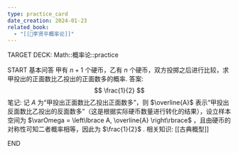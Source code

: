 ```yaml
---
type: practice_card
date_creation: 2024-01-23
related_book:
  - "[[📕李贤平概率论]]"
---
```

TARGET DECK: Math::概率论::practice

START
基本问答
甲有 $n+1$ 个硬币，乙有 $n$ 个硬币，双方投掷之后进行比较，求甲投出的正面数比乙投出的正面数多的概率.
答案:
$$
\frac{1}{2}
$$
笔记:
记 $A$ 为“甲投出正面数比乙投出正面数多”，则 $\overline{A}$ 表示“甲投出反面数比乙投出的反面数多”（这是根据实际硬币数量进行转化的结果），设立样本空间为 $\varOmega = \left\lbrace A, \overline{A} \right\rbrace$ ，且由硬币的对称性可知二者概率相等，因此为 $\frac{1}{2}$ .
相关知识:
[[古典概型]]
<!--ID: 1705989292605-->
END